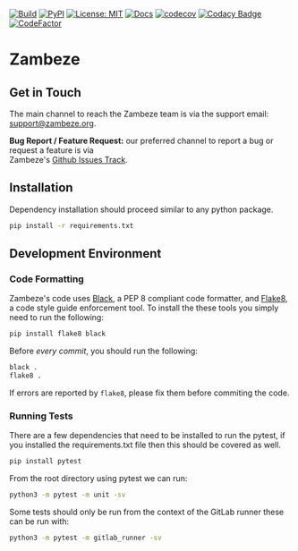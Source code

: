 [![Build][build-badge]][build-link]
[![PyPI][pypi-badge]][pypi-link]
[![License: MIT][license-badge]](LICENSE)
[![Docs][docs-badge]][docs-link]
[![codecov][codecov-badge]][codecov-link]
[![Codacy Badge][codacy-badge]][codacy-link]
[![CodeFactor][codefactor-badge]][codefactor-link]

# Zambeze

## Get in Touch

The main channel to reach the Zambeze team is via the support email: 
[support@zambeze.org](mailto:support@zambeze.org).

**Bug Report / Feature Request:** our preferred channel to report a bug or request a feature is via  
Zambeze's [Github Issues Track](https://github.com/ORNL/zambeze/issues).

## Installation

Dependency installation should proceed similar to any python package.
```bash
pip install -r requirements.txt
```

## Development Environment

### Code Formatting

Zambeze's code uses [Black](https://github.com/psf/black), a PEP 8 compliant code formatter, and 
[Flake8](https://github.com/pycqa/flake8), a code style guide enforcement tool. To install the
these tools you simply need to run the following:

```bash
pip install flake8 black
```

Before _every commit_, you should run the following:

```bash
black .
flake8 .
```

If errors are reported by `flake8`, please fix them before commiting the code.

### Running Tests

There are a few dependencies that need to be installed to run the pytest, if you installed the requirements.txt file then this should be covered as well.
```bash
pip install pytest
```

From the root directory using pytest we can run:

```bash
python3 -m pytest -m unit -sv
```

Some tests should only be run from the context of the GitLab runner these can be run with:
```bash
python3 -m pytest -m gitlab_runner -sv
```

[build-badge]:         https://github.com/ORNL/zambeze/workflows/Build/badge.svg
[build-link]:          https://github.com/ORNL/zambeze/actions
[license-badge]:       https://img.shields.io/github/license/ORNL/zambeze
[codacy-badge]:        https://app.codacy.com/project/badge/Grade/6a820c5946384c3e98889e7f09a4218e
[codacy-link]:         https://www.codacy.com/gh/ORNL/zambeze/dashboard?utm_source=github.com&amp;utm_medium=referral&amp;utm_content=ORNL/zambeze&amp;utm_campaign=Badge_Grade
[docs-badge]:          https://readthedocs.org/projects/zambeze/badge/?version=latest
[docs-link]:           https://zambeze.readthedocs.io/en/latest/
[pypi-badge]:          https://badge.fury.io/py/zambeze.svg
[pypi-link]:           https://pypi.org/project/zambeze/
[codecov-badge]:       https://codecov.io/gh/ORNL/zambeze/branch/main/graph/badge.svg?token=H5VS82WTRZ
[codecov-link]:        https://codecov.io/gh/ORNL/zambeze
[codefactor-badge]:    https://www.codefactor.io/repository/github/ornl/zambeze/badge
[codefactor-link]:     https://www.codefactor.io/repository/github/ornl/zambeze
